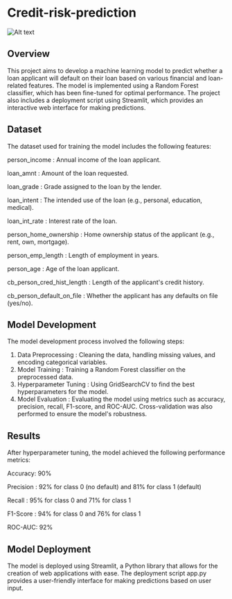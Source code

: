 # Credit-risk-prediction
![Alt text]("https://github.com/Davidkamiti/credit-risk-prediction/blob/main/pexels-pixabay-210600.jpg)


## Overview

This project aims to develop a machine learning model to predict whether a loan applicant will default on their loan based on various financial and loan-related features. The model is implemented using a Random Forest classifier, which has been fine-tuned for optimal performance. The project also includes a deployment script using Streamlit, which provides an interactive web interface for making predictions.

## Dataset

The dataset used for training the model includes the following features:

person_income : Annual income of the loan applicant.

loan_amnt : Amount of the loan requested.

loan_grade : Grade assigned to the loan by the lender.

loan_intent : The intended use of the loan (e.g., personal, education, medical).

loan_int_rate : Interest rate of the loan.

person_home_ownership : Home ownership status of the applicant (e.g., rent, own, mortgage).

person_emp_length : Length of employment in years.

person_age : Age of the loan applicant.

cb_person_cred_hist_length : Length of the applicant's credit history.

cb_person_default_on_file : Whether the applicant has any defaults on file (yes/no).

## Model Development

The model development process involved the following steps:

1. Data Preprocessing : Cleaning the data, handling missing values, and encoding categorical variables.
2. Model Training : Training a Random Forest classifier on the preprocessed data.
3. Hyperparameter Tuning : Using GridSearchCV to find the best hyperparameters for the model.
4. Model Evaluation : Evaluating the model using metrics such as accuracy, precision, recall, F1-score, and ROC-AUC. Cross-validation was also performed to ensure the model's robustness.
## Results
After hyperparameter tuning, the model achieved the following performance metrics:

Accuracy: 90%

Precision : 92% for class 0 (no default) and 81% for class 1 (default)

Recall : 95% for class 0 and 71% for class 1

F1-Score : 94% for class 0 and 76% for class 1

ROC-AUC: 92%
## Model Deployment

The model is deployed using Streamlit, a Python library that allows for the creation of web applications with ease. The deployment script app.py provides a user-friendly interface for making predictions based on user input.
